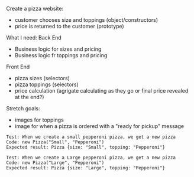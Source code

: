 Create a pizza website:
- customer chooses size and toppings (object/constructors)
- price is returned to the customer (prototype) 

What I need:
Back End
- Business logic for sizes and pricing
- Business logic fr toppings and pricing


Front End
- pizza sizes (selectors)
- pizza toppings (selectors)
- price calculation (agrigate calculating as they go or final price revealed at the end?)

Stretch goals:
- images for toppings
- image for when a pizza is ordered with a "ready for pickup" message

```
Test: When we create a small pepperoni pizza, we get a new pizza
Code: new Pizza("Small", "Pepperoni")
Expected result: Pizza {size: "Small", topping: "Pepperoni"}
```

```
Test: When we create a Large pepperoni pizza, we get a new pizza
Code: new Pizza("Large", "Pepperoni")
Expected result: Pizza {size: "Large", topping: "Pepperoni"}
```